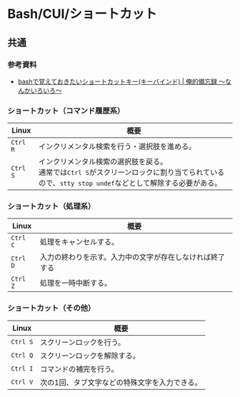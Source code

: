 # Bash/CUI/ショートカット

## 共通

### 参考資料

- [bashで覚えておきたいショートカットキー(キーバインド) | 俺的備忘録 〜なんかいろいろ〜](https://orebibou.com/ja/home/201506/20150629_001/)

### ショートカット（コマンド履歴系）

| Linux    | 概要                                                                                         |
|----------|--------------------------------------------------------------------------------------------|
| `Ctrl R` | インクリメンタル検索を行う・選択肢を進める。                                                                     |
| `Ctrl S` | インクリメンタル検索の選択肢を戻る。<br />通常では`Ctrl S`がスクリーンロックに割り当てられているので、`stty stop undef`などとして解除する必要がある。 |

### ショートカット（処理系）

| Linux    | 概要                           |
|----------|------------------------------|
| `Ctrl C` | 処理をキャンセルする。                  |
| `Ctrl D` | 入力の終わりを示す。入力中の文字が存在しなければ終了する |
| `Ctrl Z` | 処理を一時中断する。                   |

### ショートカット（その他）

| Linux    | 概要                                          |
| -------- | --------------------------------------------- |
| `Ctrl S` | スクリーンロックを行う。                      |
| `Ctrl Q` | スクリーンロックを解除する。                  |
| `Ctrl I` | コマンドの補完を行う。                        |
| `Ctrl V` | 次の1回、タブ文字などの特殊文字を入力できる。 |
